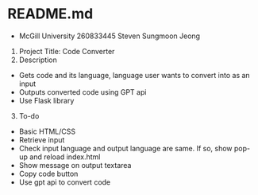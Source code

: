 # README.md
-  McGill University 260833445 Steven Sungmoon Jeong

1. Project Title: Code Converter
2. Description
 * Gets code and its language, language user wants to convert into as an input
 * Outputs converted code using GPT api
 * Use Flask library
3. To-do
 * Basic HTML/CSS  
 * Retrieve input
 * Check input language and output language are same. If so, show pop-up and reload index.html
 * Show message on output textarea
 * Copy code button
 * Use gpt api to convert code